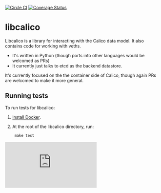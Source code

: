[![Circle CI](https://circleci.com/gh/projectcalico/libcalico.svg?style=svg)](https://circleci.com/gh/projectcalico/libcalico) [![Coverage Status](https://coveralls.io/repos/projectcalico/libcalico/badge.svg?branch=master&service=github)](https://coveralls.io/github/projectcalico/libcalico?branch=master)
# libcalico

Libcalico is a library for interacting with the Calico data model. It also contains code for working with veths.
* It's written in Python (though ports into other languages would be welcomed as PRs)
* It currently just talks to etcd as the backend datastore.


It's currently focused on the the container side of Calico, though again PRs are welcomed to make it more general.

## Running tests

To run tests for libcalico:

1. [Install Docker](http://docs.docker.com/installation/).
2. At the root of the libcalico directory, run:

        make test
[![Analytics](https://ga-beacon.appspot.com/UA-52125893-3/libcalico/README.md?pixel)](https://github.com/igrigorik/ga-beacon)
